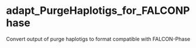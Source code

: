 # adapt_PurgeHaplotigs_for_FALCONPhase
Convert output of purge haplotigs to format compatible with FALCON-Phase
